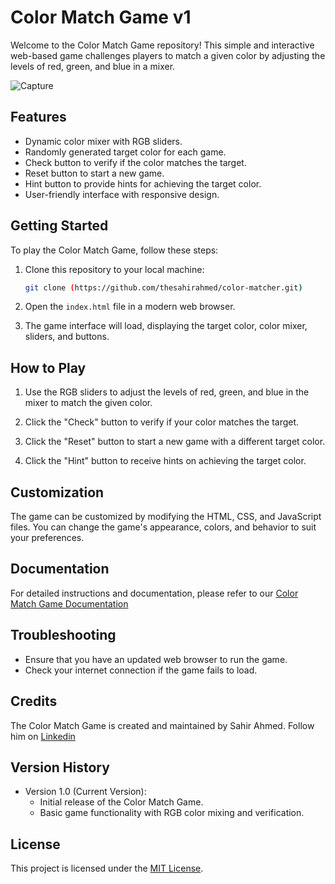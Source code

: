 # Color Match Game v1

Welcome to the Color Match Game repository! This simple and interactive web-based game challenges players to match a given color by adjusting the levels of red, green, and blue in a mixer.

![Capture](https://github.com/thesahirahmed/color-matcher/assets/96282686/16161b71-43ac-4904-9465-b247d68d879e)


## Features

- Dynamic color mixer with RGB sliders.
- Randomly generated target color for each game.
- Check button to verify if the color matches the target.
- Reset button to start a new game.
- Hint button to provide hints for achieving the target color.
- User-friendly interface with responsive design.

## Getting Started

To play the Color Match Game, follow these steps:

1. Clone this repository to your local machine:
   ```sh
   git clone (https://github.com/thesahirahmed/color-matcher.git)
2. Open the `index.html` file in a modern web browser.

3. The game interface will load, displaying the target color, color mixer, sliders, and buttons.

## How to Play

1. Use the RGB sliders to adjust the levels of red, green, and blue in the mixer to match the given color.

2. Click the "Check" button to verify if your color matches the target.

3. Click the "Reset" button to start a new game with a different target color.

4. Click the "Hint" button to receive hints on achieving the target color.

## Customization

The game can be customized by modifying the HTML, CSS, and JavaScript files. You can change the game's appearance, colors, and behavior to suit your preferences.

## Documentation

For detailed instructions and documentation, please refer to our [Color Match Game Documentation](https://drive.google.com/file/d/1UkywYZjDVMxOwSiyAkJS4P9L73evulZ6/view?usp=sharing)

## Troubleshooting

- Ensure that you have an updated web browser to run the game.
- Check your internet connection if the game fails to load.

## Credits

The Color Match Game is created and maintained by Sahir Ahmed. Follow him on [Linkedin](https://www.linkedin.com/in/sahir-ahmed/)

## Version History

- Version 1.0 (Current Version):
  - Initial release of the Color Match Game.
  - Basic game functionality with RGB color mixing and verification.

## License

This project is licensed under the [MIT License](LICENSE).
